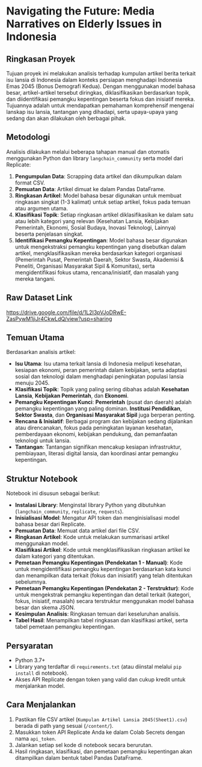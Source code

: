 # Navigating the Future: Media Narratives on Elderly Issues in Indonesia

## Ringkasan Proyek

Tujuan proyek ini melakukan analisis terhadap kumpulan artikel berita terkait isu lansia di Indonesia dalam konteks persiapan menghadapi Indonesia Emas 2045 (Bonus Demografi Kedua). Dengan menggunakan model bahasa besar, artikel-artikel tersebut diringkas, diklasifikasikan berdasarkan topik, dan diidentifikasi pemangku kepentingan beserta fokus dan inisiatif mereka. Tujuannya adalah untuk mendapatkan pemahaman komprehensif mengenai lanskap isu lansia, tantangan yang dihadapi, serta upaya-upaya yang sedang dan akan dilakukan oleh berbagai pihak.

## Metodologi

Analisis dilakukan melalui beberapa tahapan manual dan otomatis menggunakan Python dan library `langchain_community` serta model dari Replicate:

1.  **Pengumpulan Data**: Scrapping data artikel dan dikumpulkan dalam format CSV.
2.  **Pemuatan Data**: Artikel dimuat ke dalam Pandas DataFrame.
3.  **Ringkasan Artikel**: Model bahasa besar digunakan untuk membuat ringkasan singkat (1-3 kalimat) untuk setiap artikel, fokus pada temuan atau argumen utama.
4.  **Klasifikasi Topik**: Setiap ringkasan artikel diklasifikasikan ke dalam satu atau lebih kategori yang relevan (Kesehatan Lansia, Kebijakan Pemerintah, Ekonomi, Sosial Budaya, Inovasi Teknologi, Lainnya) beserta penjelasan singkat.
5.  **Identifikasi Pemangku Kepentingan**: Model bahasa besar digunakan untuk mengekstraksi pemangku kepentingan yang disebutkan dalam artikel, mengklasifikasikan mereka berdasarkan kategori organisasi (Pemerintah Pusat, Pemerintah Daerah, Sektor Swasta, Akademisi & Peneliti, Organisasi Masyarakat Sipil & Komunitas), serta mengidentifikasi fokus utama, rencana/inisiatif, dan masalah yang mereka tangani.

## Raw Dataset Link
https://drive.google.com/file/d/1L2I3pVJoDRwE-ZasPywM1jiJr4CkwLdQ/view?usp=sharing


## Temuan Utama

Berdasarkan analisis artikel:

*   **Isu Utama**: Isu utama terkait lansia di Indonesia meliputi kesehatan, kesiapan ekonomi, peran pemerintah dalam kebijakan, serta adaptasi sosial dan teknologi dalam menghadapi peningkatan populasi lansia menuju 2045.
*   **Klasifikasi Topik**: Topik yang paling sering dibahas adalah **Kesehatan Lansia**, **Kebijakan Pemerintah**, dan **Ekonomi**.
*   **Pemangku Kepentingan Kunci**: **Pemerintah** (pusat dan daerah) adalah pemangku kepentingan yang paling dominan. **Institusi Pendidikan**, **Sektor Swasta**, dan **Organisasi Masyarakat Sipil** juga berperan penting.
*   **Rencana & Inisiatif**: Berbagai program dan kebijakan sedang dijalankan atau direncanakan, fokus pada peningkatan layanan kesehatan, pemberdayaan ekonomi, kebijakan pendukung, dan pemanfaatan teknologi untuk lansia.
*   **Tantangan**: Tantangan signifikan mencakup kesiapan infrastruktur, pembiayaan, literasi digital lansia, dan koordinasi antar pemangku kepentingan.

## Struktur Notebook

Notebook ini disusun sebagai berikut:

*   **Instalasi Library**: Menginstal library Python yang dibutuhkan (`langchain_community`, `replicate`, `requests`).
*   **Inisialisasi Model**: Mengatur API token dan menginisialisasi model bahasa besar dari Replicate.
*   **Pemuatan Data**: Memuat data artikel dari file CSV.
*   **Ringkasan Artikel**: Kode untuk melakukan summarisasi artikel menggunakan model.
*   **Klasifikasi Artikel**: Kode untuk mengklasifikasikan ringkasan artikel ke dalam kategori yang ditentukan.
*   **Pemetaan Pemangku Kepentingan (Pendekatan 1 - Manual)**: Kode untuk mengidentifikasi pemangku kepentingan berdasarkan kata kunci dan menampilkan data terkait (fokus dan inisiatif) yang telah ditentukan sebelumnya.
*   **Pemetaan Pemangku Kepentingan (Pendekatan 2 - Terstruktur)**: Kode untuk mengekstrak pemangku kepentingan dan detail terkait (kategori, fokus, inisiatif, masalah) secara terstruktur menggunakan model bahasa besar dan skema JSON.
*   **Kesimpulan Analisis**: Ringkasan temuan dari keseluruhan analisis.
*   **Tabel Hasil**: Menampilkan tabel ringkasan dan klasifikasi artikel, serta tabel pemetaan pemangku kepentingan.

## Persyaratan

*   Python 3.7+
*   Library yang terdaftar di `requirements.txt` (atau diinstal melalui `pip install` di notebook).
*   Akses API Replicate dengan token yang valid dan cukup kredit untuk menjalankan model.

## Cara Menjalankan

1.  Pastikan file CSV artikel (`Kumpulan Artikel Lansia 2045(Sheet1).csv`) berada di path yang sesuai (`/content/`).
2.  Masukkan token API Replicate Anda ke dalam Colab Secrets dengan nama `api_token`.
3.  Jalankan setiap sel kode di notebook secara berurutan.
4.  Hasil ringkasan, klasifikasi, dan pemetaan pemangku kepentingan akan ditampilkan dalam bentuk tabel Pandas DataFrame.
